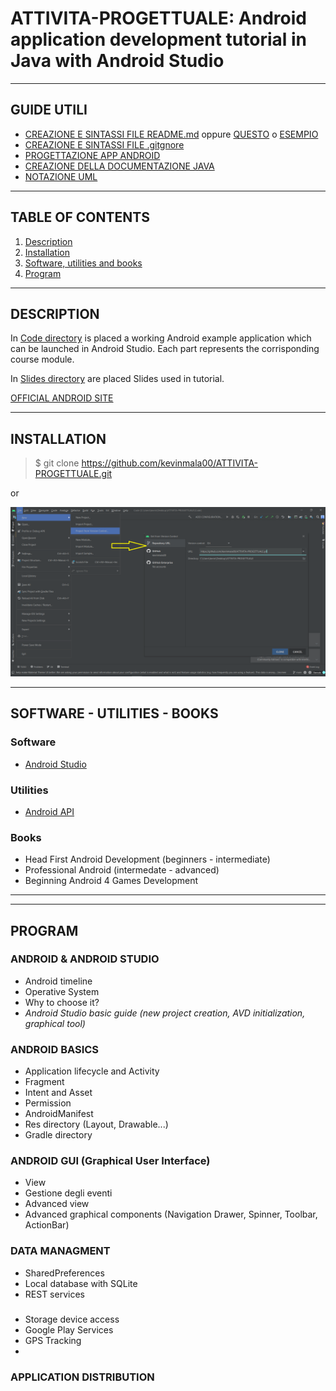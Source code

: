 # ATTIVITA-PROGETTUALE: Android application development tutorial in Java with Android Studio
---

## GUIDE UTILI
* [CREAZIONE E SINTASSI FILE README.md](https://www.ionos.it/digitalguide/siti-web/programmazione-del-sito-web/markdown/) oppure [QUESTO](https://www.ionos.it/digitalguide/siti-web/programmazione-del-sito-web/file-readme/) o [ESEMPIO](https://github.com/italia/readme-starterkit)
* [CREAZIONE E SINTASSI FILE .gitgnore](https://git-scm.com/docs/gitignore#_pattern_format)
* [PROGETTAZIONE APP ANDROID](https://www.html.it/guide/guida-android/)
* [CREAZIONE DELLA DOCUMENTAZIONE JAVA](https://person.dibris.unige.it/magillo-paola/P2_SMID04/lez11.html)
* [NOTAZIONE UML](https://www.tutorialspoint.com/uml/uml_basic_notations.htm)
---

## TABLE OF CONTENTS
1. [Description](#description)
2. [Installation](#installation)
3. [Software, utilities and books](#software---utilities---books)
4. [Program](#program)
---


## DESCRIPTION
In [Code directory](/Code) is placed a working Android example application which can be launched in Android Studio. Each part represents the corrisponding course module.

In [Slides directory](/Slides) are placed Slides used in tutorial.

[OFFICIAL ANDROID SITE](https://developer.android.com/)

---

## INSTALLATION
> $ git clone https://github.com/kevinmala00/ATTIVITA-PROGETTUALE.git

or

![Import from VSC in AndroidStudio](/Altro/ImportFromVsc.png)



---
## SOFTWARE - UTILITIES - BOOKS
### Software 
* [Android Studio](https://developer.android.com/studio)

### Utilities
* [Android API](https://developer.android.com/reference)

### Books
- Head First Android Development (beginners - intermediate)
- Professional Android (intermedate - advanced)
- Beginning Android 4 Games Development 
---
---




## PROGRAM
### ANDROID & ANDROID STUDIO
* Android timeline
* Operative System
* Why to choose it?
* *Android Studio basic guide (new project creation, AVD initialization, graphical tool)*
### ANDROID BASICS
* Application lifecycle and Activity
* Fragment
* Intent and Asset
* Permission
* AndroidManifest
* Res directory (Layout, Drawable...)
* Gradle directory
### ANDROID GUI (Graphical User Interface)
* View
* Gestione degli eventi
* Advanced view
* Advanced graphical components (Navigation Drawer, Spinner, Toolbar, ActionBar)
### DATA MANAGMENT
* SharedPreferences
* Local database with SQLite
* REST services
### 
* Storage device access
* Google Play Services
* GPS Tracking
* 

### APPLICATION DISTRIBUTION
